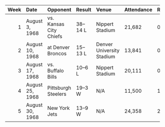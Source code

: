 |   Week | Date            | Opponent               | Result   | Venue                     | Attendance   | Record   |
|-------:|:----------------|:-----------------------|:---------|:--------------------------|:-------------|:---------|
|      1 | August 3, 1968  | vs. Kansas City Chiefs | 38–14 L  | Nippert Stadium           | 21,682       | 0–1      |
|      2 | August 10, 1968 | at Denver Broncos      | 15–13 L  | Denver University Stadium | 13,841       | 0–2      |
|      3 | August 17, 1968 | vs. Buffalo Bills      | 10–6 L   | Nippert Stadium           | 20,111       | 0–3      |
|      4 | August 25, 1968 | Pittsburgh Steelers    | 19–3 W   | N/A                       | 11,500       | 1–3      |
|      5 | August 30, 1968 | New York Jets          | 13–9 W   | N/A                       | 24,358       | 2–3      |
